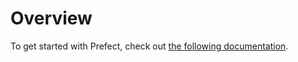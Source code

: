 
# Overview

To get started with Prefect, check out [the following documentation](https://docs.prefect.io/#getting-started-with-prefect).
